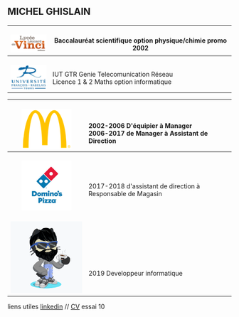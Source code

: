 ## MICHEL GHISLAIN 



| <br> ![Image](lycée.png) <br> | <br> Baccalauréat scientifique option physique/chimie promo 2002  |
| :---: | --- |
| <br> ![Image](univ.png) <br> | <br>  IUT GTR Genie Telecomunication Réseau <br> Licence 1 & 2 Maths option informatique |


| <br> ![Image](mc.png) <br>| <br> <br> 2002-2006 D'équipier à Manager <br> 2006-2017 de Manager à Assistant de Direction|
|:---:|:---|
| <br> ![Image](dom.png) <br> | <br> <br> 2017-2018 d'assistant de direction à Responsable de Magasin|
| <br> ![Image](cat.png) <br> | <br> <br> <br> <br> <br> 2019 Developpeur informatique|



liens utiles [linkedin](https://www.linkedin.com/in/ghislain-michel-31b024153/) // [CV](CV_Ghislain_Michel_M2i.docx) essai 10



 
 
